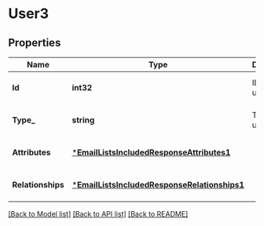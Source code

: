 # User3

## Properties
Name | Type | Description | Notes
------------ | ------------- | ------------- | -------------
**Id** | **int32** | ID of the user. | [optional] [default to null]
**Type_** | **string** | Type is user.  | [optional] [default to null]
**Attributes** | [***EmailListsIncludedResponseAttributes1**](EmailListsIncludedResponse_attributes_1.md) |  | [optional] [default to null]
**Relationships** | [***EmailListsIncludedResponseRelationships1**](EmailListsIncludedResponse_relationships_1.md) |  | [optional] [default to null]

[[Back to Model list]](../README.md#documentation-for-models) [[Back to API list]](../README.md#documentation-for-api-endpoints) [[Back to README]](../README.md)

